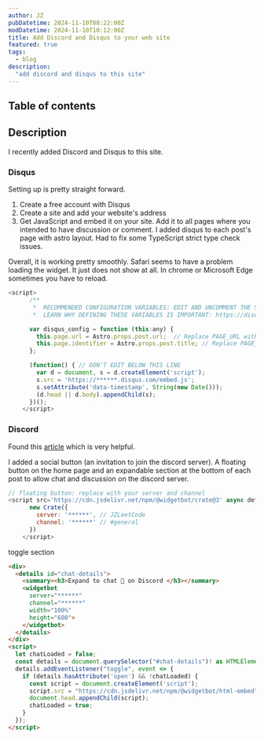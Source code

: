 ```yaml
---
author: JZ
pubDatetime: 2024-11-10T08:22:00Z
modDatetime: 2024-11-10T10:12:00Z
title: Add Discord and Disqus to your web site
featured: true
tags:
  - blog
description:
  "add discord and disqus to this site"
---
```



## Table of contents

## Description

I recently added Discord and Disqus to this site.

### Disqus

Setting up is pretty straight forward.

1. Create a free account with Disqus
2. Create a site and add your website's address
3. Get JavaScript and embed it on your site. Add it to all pages where you intended to have discussion or comment. I added disqus to each post's page with astro layout. Had to fix some TypeScript strict type check issues.

Overall, it is working pretty smoothly. Safari seems to have a problem loading the widget. It just does not show at all. In chrome or Microsoft Edge sometimes you have to reload.

```javascript
<script>
      /**
       *  RECOMMENDED CONFIGURATION VARIABLES: EDIT AND UNCOMMENT THE SECTION BELOW TO INSERT DYNAMIC VALUES FROM YOUR PLATFORM OR CMS.
       *  LEARN WHY DEFINING THESE VARIABLES IS IMPORTANT: https://disqus.com/admin/universalcode/#configuration-variables    */

      var disqus_config = function (this:any) {
        this.page.url = Astro.props.post.url;  // Replace PAGE_URL with your page's canonical URL variable
        this.page.identifier = Astro.props.post.title; // Replace PAGE_IDENTIFIER with your page's unique identifier variable
      };

      (function() { // DON'T EDIT BELOW THIS LINE
        var d = document, s = d.createElement('script');
        s.src = 'https://******.disqus.com/embed.js';
        s.setAttribute('data-timestamp', String(new Date()));
        (d.head || d.body).appendChild(s);
      })();
    </script>
```

### Discord

Found this [article](https://davidbieber.com/snippets/2022-06-20-chat-by-tag/) which is very helpful.

I added a social button (an invitation to join the discord server). A floating button on the home page and an expandable section at the bottom of each post to allow chat and discussion on the discord server.

```javascript
// floating button: replace with your server and channel
<script src='https://cdn.jsdelivr.net/npm/@widgetbot/crate@3' async defer>
      new Crate({
        server: '******', // JZLeetCode
        channel: '******' // #general
      })
    </script>
```

toggle section

```html
<div>
  <details id="chat-details">
    <summary><h3>Expand to chat 💬 on Discord </h3></summary>
    <widgetbot
      server="******"
      channel="******"
      width="100%"
      height="600">
    </widgetbot>
  </details>
</div>
<script>
  let chatLoaded = false;
  const details = document.querySelector("#chat-details")! as HTMLElement;
  details.addEventListener("toggle", event => {
    if (details.hasAttribute('open') && !chatLoaded) {
      const script = document.createElement('script');
      script.src = "https://cdn.jsdelivr.net/npm/@widgetbot/html-embed";
      document.head.appendChild(script);
      chatLoaded = true;
    }
  });
</script>
```
